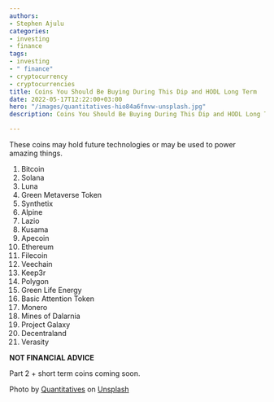 ```yaml
---
authors:
- Stephen Ajulu
categories:
- investing
- finance
tags:
- investing
- " finance"
- cryptocurrency
- cryptocurrencies
title: Coins You Should Be Buying During This Dip and HODL Long Term
date: 2022-05-17T12:22:00+03:00
hero: "/images/quantitatives-hio84a6fnvw-unsplash.jpg"
description: Coins You Should Be Buying During This Dip and HODL Long Term

---
```

These coins may hold future technologies or may be used to power amazing things.

 1. Bitcoin
 2. Solana
 3. Luna
 4. Green Metaverse Token
 5. Synthetix
 6. Alpine
 7. Lazio
 8. Kusama
 9. Apecoin
10. Ethereum
11. Filecoin
12. Veechain
13. Keep3r
14. Polygon
15. Green Life Energy
16. Basic Attention Token
17. Monero
18. Mines of Dalarnia
19. Project Galaxy
20. Decentraland
21. Verasity

**NOT FINANCIAL ADVICE**

Part 2 + short term coins coming soon.

Photo by [Quantitatives](https://unsplash.com/@quantitatives?utm_source=unsplash&utm_medium=referral&utm_content=creditCopyText) on [Unsplash](https://unsplash.com/photos/ViTy1SLGMxk?utm_source=unsplash&utm_medium=referral&utm_content=creditCopyText)